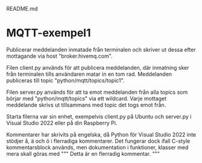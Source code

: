 README.md

# MQTT-exempel1
Publicerar meddelanden inmatade från terminalen och skriver ut dessa efter mottagande via host "broker.hivemq.com". 

Filen client.py används för att publicera meddelanden, där inmatning sker från terminalen tills användaren matar in en tom rad.
Meddelanden publiceras till topic "python/mqtt/topics/topic1".
 
Filen server.py används för att ta emot meddelanden från alla topics som börjar med "python/mqtt/topics" via ett wildcard. Varje mottaget meddelande skrivs ut tillsammans med topic det togs emot från.

Starta filerna var sin enhet, exempelvis client.py på Ubuntu och server.py i Visual Studio 2022 eller på din Raspberry Pi.

Kommentarer har skrivits på engelska, då Python för Visual Studio 2022 inte stödjer å, ä och ö i flerradiga kommentarer. Det fungerar dock ifall C-style
kommentarsblock används, men dokumentation i funktioner, klasser med mera skall göras med """ Detta är en flerradig kommentar. """

